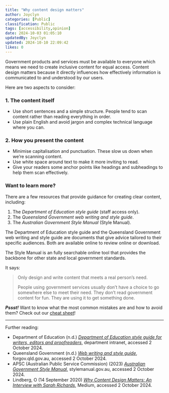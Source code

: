 ```yaml
---
title: "Why content design matters"
author: Joyclyn
categories: [Public]
classification: Public
tags: [accessibility,opinion]
date: 2024-10-03 01:05:10 
updatedBy: Joyclyn
updated: 2024-10-10 22:09:42 
likes: 0
---
```


Government products and services must be available to everyone which means we need to create inclusive content for equal access. Content design matters because it directly influences how effectively information is communicated to and understood by our users.

Here are two aspects to consider:

### 1\. The content itself

* Use short sentences and a simple structure. People tend to scan content rather than reading everything in order.
* Use plain English and avoid jargon and complex technical language where you can.

### 2\. How you present the content

* Minimise capitalisation and punctuation. These slow us down when we’re scanning content.
* Use white space around text to make it more inviting to read.
* Give your readers some anchor points like headings and subheadings to help them scan effectively.

### Want to learn more?

There are a few resources that provide guidance for creating clear content, including:

1. The *Department of Education style guide* (staff access only).
2. The *Queensland Government web writing and style guide*.
3. The *Australian Government Style Manual* (Style Manual).

The Department of Education style guide and the Queensland Government web writing and style guide are documents that give advice tailored to their specific audiences. Both are available online to review online or download.

The Style Manual is an fully searchable online tool that provides the backbone for other state and local government standards.

It says:

> Only design and write content that meets a real person’s need.
> 
> People using government services usually don’t have a choice to go somewhere else to meet their need. They don’t read government content for fun. They are using it to get something done.

***Pssst!*** 
Want to know what the most common mistakes are and how to avoid them? 
Check out our [cheat sheet](https://developer.qed.qld.gov.au/public/Style_guide_cheat_sheet/)!

***

Further reading:

* Department of Education \(n\.d\.\) *[Department of Education style guide for writers, editors and proofreaders](https://intranet.qed.qld.gov.au/Services/CommunicationMarketing/Forms/Documents/Forms/All%20items.aspx)*, department intranet, accessed 2 October 2024.
* Queensland Government (n.d.) *[Web writing and style guide](https://www.forgov.qld.gov.au/information-and-communication-technology/communication-and-publishing/website-and-digital-publishing/website-standards-guidelines-and-templates/write-for-queensland-government-websites/web-writing-and-style-guide)*, forgov.qld.gov.au, accessed 2 October 2024.
* APSC (Australian Public Service Commission) (2023) *[Australian Government Style Manual](https://www.stylemanual.gov.au/writing-and-designing-content)*, stylemanual.gov.au, accessed 2 October 2024.
* Lindberg, O (14 September 2020) *[Why Content Design Matters: An Interview with Sarah Richards](https://medium.com/ux-and-front-end-interviews/why-content-design-matters-an-interview-with-sarah-richards-a9ad0de3c37a)*, Medium, accessed 2 October 2024.